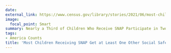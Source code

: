 ```yaml
---
date:
external_link: https://www.census.gov/library/stories/2021/06/most-children-receiving-snap-get-at-least-one-other-social-safety-net-benefit.html
image:
  focal_point: Smart
summary: Nearly a Third of Children Who Receive SNAP Participate in Two or More Additional Programs
tags:
- America Counts
title: 'Most Children Receiving SNAP Get at Least One Other Social Safety Net Benefit'
---
```

